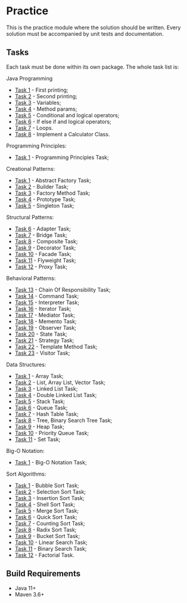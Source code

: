 # Practice

This is the practice module where the solution should be written. Every solution must be accompanied by unit tests and documentation. 

## Tasks

Each task must be done within its own package. The whole task list is:

Java Programming
- [Task 1](doc/basics/task1.md "Task 1") - First printing;
- [Task 2](doc/basics/task2.md "Task 2") - Second printing;
- [Task 3](doc/basics/task3.md "Task 3") - Variables;
- [Task 4](doc/basics/task4.md "Task 4") - Method params;
- [Task 5](doc/basics/task5.md "Task 5") - Conditional and logical operators;
- [Task 6](doc/basics/task6.md "Task 6") - If else if and logical operators;
- [Task 7](doc/basics/task7.md "Task 7") - Loops.
- [Task 8](doc/oop/task8.md "Task 8") - Implement a Calculator Class.

Programming Principles:
- [Task 1](doc/principles/task1.md "Task 1") - Programming Principles Task;

Creational Patterns:
- [Task 1](doc/design-patterns/task1.md "Task 1") - Abstract Factory Task;
- [Task 2](doc/design-patterns/task2.md "Task 2") - Builder Task;
- [Task 3](doc/design-patterns/task3.md "Task 3") - Factory Method Task;
- [Task 4](doc/design-patterns/task4.md "Task 4") - Prototype Task;
- [Task 5](doc/design-patterns/task5.md "Task 5") - Singleton Task;

Structural Patterns:
- [Task 6](doc/design-patterns/task6.md "Task 6") - Adapter Task;
- [Task 7](doc/design-patterns/task7.md "Task 7") - Bridge Task;
- [Task 8](doc/design-patterns/task8.md "Task 8") - Composite Task;
- [Task 9](doc/design-patterns/task9.md "Task 9") - Decorator Task;
- [Task 10](doc/design-patterns/task10.md "Task 10") - Facade Task;
- [Task 11](doc/design-patterns/task11.md "Task 11") - Flyweight Task;
- [Task 12](doc/design-patterns/task12.md "Task 12") - Proxy Task;

Behavioral Patterns:
- [Task 13](doc/design-patterns/task13.md "Task 13") - Chain Of Responsibility Task;
- [Task 14](doc/design-patterns/task14.md "Task 14") - Command Task;
- [Task 15](doc/design-patterns/task15.md "Task 15") - Interpreter Task;
- [Task 16](doc/design-patterns/task16.md "Task 16") - Iterator Task;
- [Task 17](doc/design-patterns/task17.md "Task 17") - Mediator Task;
- [Task 18](doc/design-patterns/task18.md "Task 18") - Memento Task;
- [Task 19](doc/design-patterns/task19.md "Task 19") - Observer Task;
- [Task 20](doc/design-patterns/task20.md "Task 20") - State Task;
- [Task 21](doc/design-patterns/task21.md "Task 21") - Strategy Task;
- [Task 22](doc/design-patterns/task22.md "Task 22") - Template Method Task;
- [Task 23](doc/design-patterns/task23.md "Task 23") - Visitor Task;

Data Structures:  
- [Task 1](doc/data-structures/task1.md "Task 1") - Array Task;
- [Task 2](doc/data-structures/task2.md "Task 2") - List, Array List, Vector Task;
- [Task 3](doc/data-structures/task3.md "Task 3") - Linked List Task;
- [Task 4](doc/data-structures/task4.md "Task 4") - Double Linked List Task;
- [Task 5](doc/data-structures/task5.md "Task 5") - Stack Task;
- [Task 6](doc/data-structures/task6.md "Task 6") - Queue Task;
- [Task 7](doc/data-structures/task7.md "Task 7") - Hash Table Task;
- [Task 8](doc/data-structures/task8.md "Task 8") - Tree, Binary Search Tree Task;
- [Task 9](doc/data-structures/task9.md "Task 9") - Heap Task;
- [Task 10](doc/data-structures/task10.md "Task 10") - Priority Queue Task;
- [Task 11](doc/data-structures/task11.md "Task 11") - Set Task;

Big-O Notation:
- [Task 1](doc/big-o/task1.md "Task 1") - Big-O Notation Task;

Sort Algorithms:
- [Task 1](doc/algorithms/task1.md "Task 1") - Bubble Sort Task;
- [Task 2](doc/algorithms/task2.md "Task 2") - Selection Sort Task;
- [Task 3](doc/algorithms/task3.md "Task 3") - Insertion Sort Task;
- [Task 4](doc/algorithms/task4.md "Task 4") - Shell Sort Task;
- [Task 5](doc/algorithms/task5.md "Task 5") - Merge Sort Task;
- [Task 6](doc/algorithms/task6.md "Task 6") - Quick Sort Task;
- [Task 7](doc/algorithms/task7.md "Task 7") - Counting Sort Task;
- [Task 8](doc/algorithms/task8.md "Task 8") - Radix Sort Task;
- [Task 9](doc/algorithms/task9.md "Task 9") - Bucket Sort Task;
- [Task 10](doc/algorithms/task10.md "Task 10") - Linear Search Task;
- [Task 11](doc/algorithms/task11.md "Task 11") - Binary Search Task;
- [Task 12](doc/algorithms/task12.md "Task 12") - Factorial Task.

## Build Requirements

* Java 11+
* Maven 3.6+